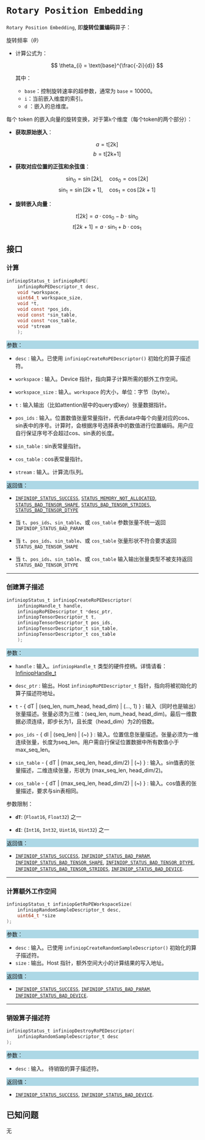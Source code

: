 ﻿
# `Rotary Position Embedding`

`Rotary Position Embedding`, 即**旋转位置编码**算子：

旋转频率（$\theta$）
- 计算公式为：

  $$
  \theta_{i} = \text{base}^{\frac{-2i}{d}}
  $$

  其中：
  - `base`：控制旋转速率的超参数，通常为 `base` = 10000。
  - `i`：当前嵌入维度的索引。
  - `d` ：嵌入的总维度。
  
每个 token 的嵌入向量的旋转变换，对于第`k`个维度（每个token的两个部分）：

- **获取原始嵌入**：

  $$ 
  a = \text{t[2k]}
  $$ 
  $$ 
  b = \text{t[2k+1]}
  $$ 

- **获取对应位置的正弦和余弦值**：

  $$ 
  \sin_0 = \sin[2k], \quad \cos_0 = \cos[2k]
  $$ 
  $$ 
  \sin_1 = \sin[2k + 1], \quad \cos_1 = \cos[2k + 1]
  $$ 

- **旋转嵌入向量**：

  $$ 
  t[2k] = a \cdot \cos_0 - b \cdot \sin_0
  $$ 
  $$ 
  t[2k+1] = a \cdot \sin_1 + b \cdot \cos_1
  $$
## 接口

### 计算

```c
infiniopStatus_t infiniopRoPE(
    infiniopRoPEDescriptor_t desc,
    void *workspace,
    uint64_t workspace_size,
    void *t,
    void const *pos_ids,
    void const *sin_table,
    void const *cos_table,
    void *stream
    );
```
<div style="background-color: lightblue; padding: 1px;"> 参数： </div>

 - `desc`
	 : 输入。已使用 `infiniopCreateRoPEDescriptor()` 初始化的算子描述符。 
 - `workspace`
	 : 输入。Device 指针，指向算子计算所需的额外工作空间。
 - `workspace_size`
	 : 输入。`workspace` 的大小，单位：字节（byte）。
 - `t`
	 : 输入输出（比如attention层中的query或key）张量数据指针。
 - `pos_ids`
	 : 输入。位置数值张量常量指针，代表data中每个向量对应的cos、sin表中的序号。计算时，会根据序号选择表中的数值进行位置编码。用户应自行保证序号不会超过cos、sin表的长度。
 - `sin_table`
	 : sin表常量指针。
 - `cos_table`
	 : cos表常量指针。 

 - `stream`
	 : 输入。计算流/队列。

<div style="background-color: lightblue; padding: 1px;">  返回值：</div>

 - [`INFINIOP_STATUS_SUCCESS`](), [`STATUS_MEMORY_NOT_ALLOCATED`](), [`STATUS_BAD_TENSOR_SHAPE`](), [`STATUS_BAD_TENSOR_STRIDES`](), [`STATUS_BAD_TENSOR_DTYPE`]()

 - 当 `t`、`pos_ids`、`sin_table`、或 `cos_table` 参数张量不统一返回 `INFINIOP_STATUS_BAD_PARAM`
 - 当 `t`、`pos_ids`、`sin_table`、或 `cos_table` 张量形状不符合要求返回 `STATUS_BAD_TENSOR_SHAPE`
 - 当 `t`、`pos_ids`、`sin_table`、或 `cos_table` 输入输出张量类型不被支持返回 `STATUS_BAD_TENSOR_DTYPE`

---

### 创建算子描述

```c
infiniopStatus_t infiniopCreateRoPEDescriptor(
    infiniopHandle_t handle,
    infiniopRoPEDescriptor_t *desc_ptr,
    infiniopTensorDescriptor_t t,
    infiniopTensorDescriptor_t pos_ids,
    infiniopTensorDescriptor_t sin_table,
    infiniopTensorDescriptor_t cos_table
    );
```
<div style="background-color: lightblue; padding: 1px;"> 参数：</div>

 - `handle`
	: 输入。`infiniopHandle_t` 类型的硬件控柄。详情请看：[InfiniopHandle_t]()
 - `desc_ptr`
	 : 输出。Host `infiniopRoPEDescriptor_t` 指针，指向将被初始化的算子描述符地址。
 - `t` - { dT | (seq_len, num_head, head_dim) | (..., 1) }
	 : 输入（同时也是输出）张量描述。张量必须为三维：(seq_len, num_head, head_dim)。最后一维数据必须连续，即步长为1，且长度（head_dim）为2的倍数。
 - `pos_ids` - { dI | (seq_len) | (~) }
	 : 输入。位置信息张量描述。张量必须为一维连续张量，长度为seq_len。用户需自行保证位置数据中所有数值小于max_seq_len。
 - `sin_table` - { dT | (max_seq_len, head_dim/2) | (~) }
	 : 输入。sin值表的张量描述，二维连续张量，形状为 (max_seq_len, head_dim/2)。
   
 - `cos_table` - { dT | (max_seq_len, head_dim/2) | (~) }
	 : 输入。cos值表的张量描述，要求与sin表相同。 

参数限制：

 - **`dT`**:  (`Float16`, `Float32`) 之一
 
 - **`dI`**: (`Int16`, `Int32`, `Uint16`, `Uint32`) 之一 
    
<div style="background-color: lightblue; padding: 1px;"> 返回值：</div>

 - [`INFINIOP_STATUS_SUCCESS`](), [`INFINIOP_STATUS_BAD_PARAM`](),  [`INFINIOP_STATUS_BAD_TENSOR_SHAPE`](), [`INFINIOP_STATUS_BAD_TENSOR_DTYPE`](), [`INFINIOP_STATUS_BAD_TENSOR_STRIDES`](), [`INFINIOP_STATUS_BAD_DEVICE`]().

---

### 计算额外工作空间

```c
infiniopStatus_t infiniopGetRoPEWorkspaceSize(
	infiniopRandomSampleDescriptor_t desc,
	uint64_t *size
);
```
<div style="background-color: lightblue; padding: 1px;"> 参数：</div>

 - `desc`
	 : 输入。已使用 `infiniopCreateRandomSampleDescriptor()` 初始化的算子描述符。 
 - `size`
	 : 输出。Host 指针，额外空间大小的计算结果的写入地址。

<div style="background-color: lightblue; padding: 1px;"> 返回值：</div>

 - [`INFINIOP_STATUS_SUCCESS`](), [`INFINIOP_STATUS_BAD_PARAM`](), [`INFINIOP_STATUS_BAD_DEVICE`]().

---

### 销毁算子描述符

```c
infiniopStatus_t infiniopDestroyRoPEDescriptor(
	infiniopRandomSampleDescriptor_t desc
);
```

<div style="background-color: lightblue; padding: 1px;"> 参数： </div>

 - `desc`
	 : 输入。 待销毁的算子描述符。 

<div style="background-color: lightblue; padding: 1px;"> 返回值： </div>

 - [`INFINIOP_STATUS_SUCCESS`](), [`INFINIOP_STATUS_BAD_DEVICE`]().

## 已知问题

无